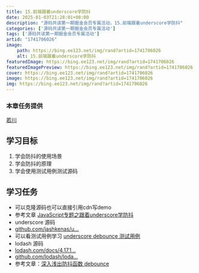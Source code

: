 ```yaml
---
title: 15.前端跟着underscore学防抖
date: 2025-01-03T21:28:01+08:00
description: "源码共读第一期掘金会员专属活动，15.前端跟着underscore学防抖"
categories: ['源码共读第一期掘金会员专属活动']
tags: ['源码共读第一期掘金会员专属活动']
artid: "1741706026"
image:
    path: https://bing.ee123.net/img/rand?artid=1741706026
    alt: 15.前端跟着underscore学防抖
featuredImage: https://bing.ee123.net/img/rand?artid=1741706026
featuredImagePreview: https://bing.ee123.net/img/rand?artid=1741706026
cover: https://bing.ee123.net/img/rand?artid=1741706026
image: https://bing.ee123.net/img/rand?artid=1741706026
img: https://bing.ee123.net/img/rand?artid=1741706026
---
```


### 本章任务提供
[若川](https://juejin.cn/user/1415826704971918)

## 学习目标

1.  学会防抖的使用场景
1.  学会防抖的原理
1.  学会使用测试用例测试源码

## 学习任务

-   可以克隆源码也可以直接引用cdn写demo
-   参考文章 [JavaScript专题之跟着underscore学防抖](https://juejin.cn/post/6844903480239325191 "https://juejin.cn/post/6844903480239325191")
-   underscore 源码
-   [github.com/jashkenas/u…](https://link.juejin.cn?target=https%3A%2F%2Fgithub.com%2Fjashkenas%2Funderscore%2Fblob%2Fmaster%2Fmodules%2Fdebounce.js "https://github.com/jashkenas/underscore/blob/master/modules/debounce.js")
-   可以看测试用例学习 [underscore debounce 测试用例](https://link.juejin.cn?target=https%3A%2F%2Fgithub.com%2Fjashkenas%2Funderscore%2Fblob%2Fmaster%2Ftest%2Ffunctions.js%23L514-L685 "https://github.com/jashkenas/underscore/blob/master/test/functions.js#L514-L685")
-   lodash 源码
-   [lodash.com/docs/4.17.1…](https://link.juejin.cn?target=https%3A%2F%2Flodash.com%2Fdocs%2F4.17.15%23debounce "https://lodash.com/docs/4.17.15#debounce")
-   [github.com/lodash/loda…](https://link.juejin.cn?target=https%3A%2F%2Fgithub.com%2Flodash%2Flodash%2Fblob%2F4.17.15%2Flodash.js%23L10304 "https://github.com/lodash/lodash/blob/4.17.15/lodash.js#L10304")
-   参考文章：[深入浅出防抖函数 debounce](https://juejin.cn/post/6844903863061839885 "https://juejin.cn/post/6844903863061839885")


